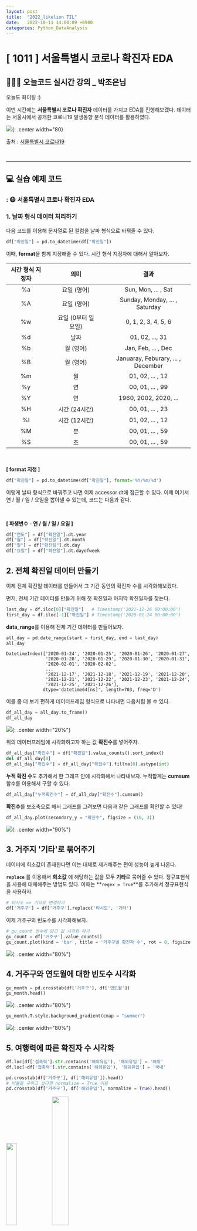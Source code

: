 ```yaml
---
layout: post
title:  "2022_likelion TIL"
date:   2022-10-11 14:00:09 +0900
categories: Python_DataAnalysis
---
```

# [ 1011 ] 서울특별시 코로나 확진자 EDA
## 👩🏻‍💻 오늘코드 실시간 강의 _ 박조은님
오늘도 화이팅 :)

이번 시간에는 **서울특별시 코로나 확진자** 데이터를 가지고 EDA를 진행해보겠다. 데이터는 서울시에서 공개한 코로나19 발생동향 분석 데이터를 활용하였다.

![](/assets/img/img_221011/seoul_corona.png){: .center width="80}

출처 : [서울특별시 코로나19](http://www.seoul.go.kr/coronaV/coronaStatus.do)

<!-- 📙 이번 포스트에서는 **이론 및 개념**을 중심적으로 다룰 예정이다. -->

<br/>

***

<!-- ## 📙 이론 및 개념 -->

## 💻 실습 예제 코드
### : 😷 서울특별시 코로나 확진자 EDA

### 1. 날짜 형식 데이터 처리하기

다음 코드를 이용해 문자열로 된 컬럼을 날짜 형식으로 바꿔줄 수 있다.

```python
df["확진일"] = pd.to_datetime(df["확진일"])
```

이때, **format**을 함께 지정해줄 수 있다. 시간 형식 지정자에 대해서 알아보자.


|시간 형식 지정자| &nbsp; |의미| &nbsp; |결과|
|:---:|---|:---:|---|:---:|
|%a||요일 (영어)| |Sun, Mon, ... , Sat|
|%A||요일 (영어)||Sunday, Monday, ... , Saturday|
|%w||요일 (0부터 일요일)||0, 1, 2, 3, 4, 5, 6|
|%d||날짜||01, 02, ..., 31|
|%b||월 (영어)||Jan, Feb, ... , Dec|
|%B||월 (영어)||Januaray, Feburary, ... , December|
|%m||월||01, 02, ... , 12|
|%y||연||00, 01, ... , 99|
|%Y||연||1960, 2002, 2020, ... |
|%H||시간 (24시간)||00, 01, ... , 23|
|%I||시간 (12시간)||01, 02, ... , 12|
|%M||분||00, 01, ... , 59|
|%S||초||00, 01, ... , 59|

<br/>

**[ format 지정 ]**
```python
df["확진일"] = pd.to_datetime(df["확진일"], format='%Y/%m/%d')
```

이렇게 날짜 형식으로 바꿔주고 나면 이제 accessor dt에 접근할 수 있다. 이제 여기서 연 / 월 / 일 / 요일을 뽑아낼 수 있는데, 코드는 다음과 같다. 

<br/>

**[ 파생변수 - 연 / 월 / 일 / 요일 ]**
```python
df["연도"] = df["확진일"].dt.year
df["월"] = df["확진일"].dt.month
df["일"] = df["확진일"].dt.day
df["요일"] = df["확진일"].dt.dayofweek
```

## 2. 전체 확진일 데이터 만들기
이제 전체 확진일 데이터를 만들어서 그 기간 동안의 확진자 수를 시각화해보겠다.

먼저, 전체 기간 데이터를 만들기 위해 첫 확진일과 마지막 확진일자를 찾는다.

```python
last_day = df.iloc[0]["확진일"]   # Timestamp('2021-12-26 00:00:00')
first_day = df.iloc[-1]["확진일"] # Timestamp('2020-01-24 00:00:00')
```

**data_range**를 이용해 전체 기간 데이터를 만들어보자. 

```python
all_day = pd.date_range(start = first_day, end = last_day)
all_day
```
```
DatetimeIndex(['2020-01-24', '2020-01-25', '2020-01-26', '2020-01-27',
               '2020-01-28', '2020-01-29', '2020-01-30', '2020-01-31',
               '2020-02-01', '2020-02-02',
               ...
               '2021-12-17', '2021-12-18', '2021-12-19', '2021-12-20',
               '2021-12-21', '2021-12-22', '2021-12-23', '2021-12-24',
               '2021-12-25', '2021-12-26'],
              dtype='datetime64[ns]', length=703, freq='D')
```

이를 좀 더 보기 편하게 데이터프레임 형식으로 나타내면 다음처럼 볼 수 있다.

```python
df_all_day = all_day.to_frame()
df_all_day
```

![](/assets/img/img_221011/df_all_day.png){: .center  width="20%"}

위의 데이터프레임에 시각화하고자 하는 값 **확진수**를 넣어주자.

```python
df_all_day["확진수"] = df["확진일"].value_counts().sort_index()
del df_all_day[0]
df_all_day["확진수"] = df_all_day["확진수"].fillna(0).astype(int)
```

**누적 확진 수**도 추가해서 한 그래프 안에 시각화해서 나타내보자. 누적합계는 **cumsum** 함수를 이용해서 구할 수 있다.

```python
df_all_day["누적확진수"] = df_all_day["확진수"].cumsum()
```

**확진수**를 보조축으로 해서 그래프를 그려보면 다음과 같은 그래프를 확인할 수 있다!

```python
df_all_day.plot(secondary_y = "확진수", figsize = (10, 3))
```
![](/assets/img/img_221011/sum_cumsum.png){: .center width="90%"}



## 3. 거주지 '기타'로 묶어주기
데이터에 희소값이 존재한다면 이는 대체로 제거해주는 편이 성능이 높게 나온다. 

**`replace`** 를 이용해서 **희소값** 에 해당하는 값을 모두 **기타**로 묶어줄 수 있다. 정규표현식을 사용해 대체해주는 방법도 있다. 이때는 **`regex = True`**를 추가해서 정규표현식을 사용하자.

```python
# 타시도 => 기타로 변경하기
df['거주구'] = df['거주구'].replace('타시도', '기타')
```

이제 거주구의 빈도수를 시각화해보자.

```python
# gu_count 변수에 담긴 값 시각화 하기
gu_count = df['거주구'].value_counts()
gu_count.plot(kind = 'bar', title = '거주구별 확진자 수', rot = 0, figsize = (15,10))
```

![](/assets/img/img_221011/gu_counts.png){: .center width="80%"}

## 4. 거주구와 연도월에 대한 빈도수 시각화

```python
gu_month = pd.crosstab(df['거주구'], df['연도월'])
gu_month.head()
```

![](/assets/img/img_221011/gu_month.png){: .center width="80%"}

```python
gu_month.T.style.background_gradient(cmap = "summer")
```

![](/assets/img/img_221011/gu_month_summer.png){: .center width="80%"}

## 5. 여행력에 따른 확진자 수 시각화

```python
df.loc[df['접촉력'].str.contains('해외유입'), '해외유입'] = '해외'
df.loc[~df['접촉력'].str.contains('해외유입'), '해외유입'] = '국내'
```

```python
pd.crosstab(df['거주구'], df['해외유입']).head()
# 비율을 구하고 싶다면 normalize = True 이용
pd.crosstab(df['거주구'], df['해외유입'], normalize = True).head()
```
<p align='center'>

<img src = '/assets/img/img_221011/gu_travel.png' width='24%'> <img src = '/assets/img/img_221011/gu_travel_ratio.png' width='30%'> 
<!-- ![](/assets/img/img_221011/gu_month_summer.png){: width="30%"}![](/assets/img/img_221011/gu_month_summer.png){:  width="30%"} -->

</p>

```python
pd.crosstab(df['거주구'], df['해외유입']).plot(kind = 'bar', rot = 0, stacked = True, figsize = (15, 10), legend = 'reverse')
```

![](/assets/img/img_221011/gu_travel_stacked.png){: .center width="80%"}

## 6. 거주구에 따른 요일별 확진자 빈도수

```python
df_gu_weekday = pd.pivot_table(data = df, index = '거주구', columns = '요일명', values = '환자', aggfunc = 'count')
df_gu_weekday[weekday_list].style.bar()
```

![](/assets/img/img_221011/df_gu_weekday.png){: .center width="80%"}

## 7. 연도 - 월 - 환자 수

```python
df.groupby(['연도', '월'])['환자'].count().unstack(level=-1)
```

![](/assets/img/img_221011/year_month_patient.png){: .center width="80%"}



### 다음 포스트에서 만나요 🙌


<br/>

***

## 참고 <br/>

### 🤔 str.replace와 replace 차이점
**<mark style='background-color: #f5f0ff'>str.replace</mark>**는 **<font color='red'>일부</font>만 일치**해도 replace해주고, **<mark style='background-color: #f5f0ff'>replace</mark>**는 **<font color='red'>전체</font>가 일치**해야 replace를 해준다. <br/>
replace는 **dataframe**과 **series**에 모두 사용가능하며, str.replace는 **Series에만** 사용 가능하다.


### 🤔 치사율을 구할 땐 normalize = True로 비율을 구하면 안된다?
**사망**에 대해 **normalize = True**로 비율을 구하면 전체 사망자 수에 대한 비율을 구하는 것으로, 치사율과는 다른 값을 나타낸다. 치사율은 **`사망자 수 / (퇴원환자 수 + 사망자 수) * 100`**으로 구한다.

### 🤔 regex = True 써주는 이유?
나중에 **regex = False** 인 경우가 **default**로 바뀔 수도 있다.
```
FutureWarning: The default value of regex will change from True to False in a future version.
```

### 출처

[판다스 - to_datetime : format, dt](https://steadiness-193.tistory.com/171)

<!-- ### 🐾　　🐾
### 🐾　　🐾
### 🐾　　🐾
### 🐾　　🐾
### 🐾　　🐾
### 🐾　　🐾 
<font color='dodgerblue'> 예쁜 파랑 </font>
<font color='lightgray'>Miss</font>
<mark style='background-color: #f1f8ff'> 연한 파랑 </mark>
<mark style='background-color: #fff5b1'> 연한 노랑 </mark>
<mark style='background-color: #ffdce0'> 연한 빨강 </mark>
<mark style='background-color: #dcffe4'> 연한 초록 </mark>
<mark style='background-color: #f5f0ff'> 연한 보라 </mark>
<mark style='background-color: #f6f8fa'> 연한 회색 </mark>
-->
